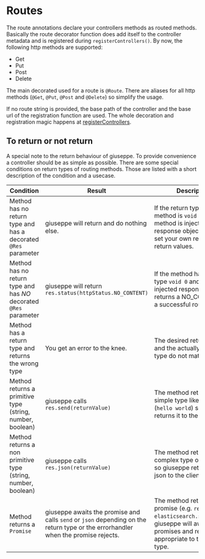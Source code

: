 # Routes

The route annotations declare your controllers methods as routed methods.
Basically the route decorator function does add itself to the
controller metadata and is registered during `registerControllers()`.
By now, the following http methods are supported:

- Get
- Put
- Post
- Delete

The main decorated used for a route is `@Route`. There are aliases for all
http methods (`@Get`, `@Put`, `@Post` and `@Delete`) so simplify the usage.

If no route string is provided, the base path of the controller and the
base url of the registration function are used. The whole decoration
and registration magic happens at [registerControllers](Registration.md).

## To return or not return

A special note to the return behaviour of giuseppe. To provide convenience
a controller should be as simple as possible. There are some special
conditions on return types of routing methods. Those are listed with a short
description of the condition and a usecase.


| Condition | Result | Description | Usage |
| --------- | ------ | ----------- | ----- |
| Method has no return type and has a decorated `@Res` parameter | giuseppe will return and do nothing else. | If the return type of the method is `void 0` and the method is injected with the response object. You can set your own results and return values. | Very simple: `res.sendFile(..)` or `res.status(418).end()` |
| Method has no return type and has *NO* decorated `@Res` parameter | giuseppe will return `res.status(httpStatus.NO_CONTENT)` | If the method has return type `void 0` and no injected response object it returns a NO_CONTENT on a successful route call. | Create an object with a `put` but do not return anything. (e.g. [DemoController](Controllers.md) |
| Method has a return type and returns the wrong type | You get an error to the knee. | The desired return type and the actually returned type do not match. | Ease up your live :wink: |
| Method returns a primitive type (string, number, boolean) | giuseppe calls `res.send(returnValue)` | The method returns a simple type like a string (`hello world`) so giuseppe returns it to the client. | Is alive route or very basic routes. |
| Method returns a non primitive type (string, number, boolean) | giuseppe calls `res.json(returnValue)` | The method returns a complex type or an object, so giuseppe returns it as a json to the client. | Basic rest usage of your controller. |
| Method returns a `Promise` | giuseppe awaits the promise and calls `send` or `json` depending on the return type or the errorhandler when the promise rejects. | The method returns a promise (e.g. `return elasticsearch.search({})`). giuseppe will await those promises and return appropriate to the return type. | Use MongoDB or elastic or whatever in your route and directly return the promise instead of await things and return then. |